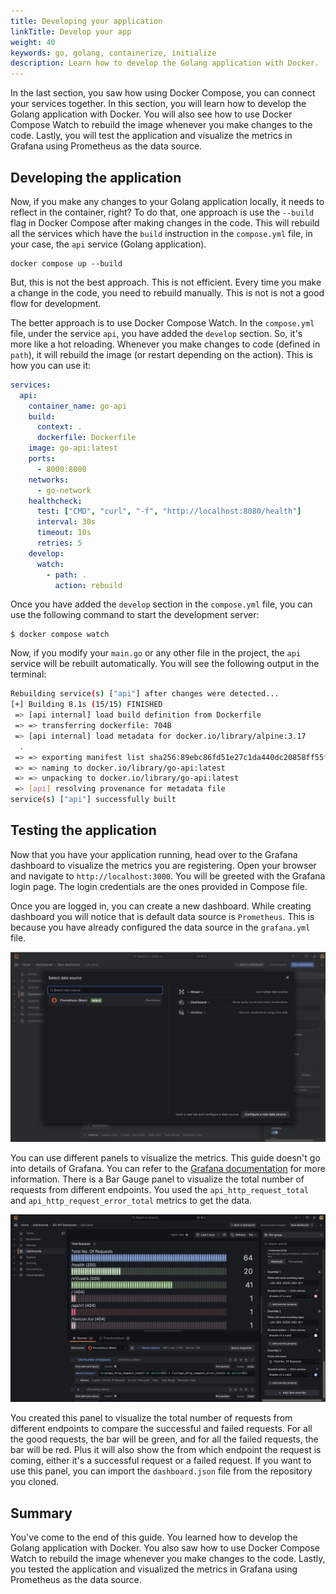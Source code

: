 ```yaml
---
title: Developing your application
linkTitle: Develop your app
weight: 40
keywords: go, golang, containerize, initialize
description: Learn how to develop the Golang application with Docker.
---
```


In the last section, you saw how using Docker Compose, you can connect your services together. In this section, you will learn how to develop the Golang application with Docker. You will also see how to use Docker Compose Watch to rebuild the image whenever you make changes to the code. Lastly, you will test the application and visualize the metrics in Grafana using Prometheus as the data source.

## Developing the application

Now, if you make any changes to your Golang application locally, it needs to reflect in the container, right? To do that, one approach is use the `--build` flag in Docker Compose after making changes in the code. This will rebuild all the services which have the `build` instruction in the `compose.yml` file, in your case, the `api` service (Golang application).

```console
docker compose up --build
```

But, this is not the best approach. This is not efficient. Every time you make a change in the code, you need to rebuild manually. This is not is not a good flow for development. 

The better approach is to use Docker Compose Watch. In the `compose.yml` file, under the service `api`, you have added the `develop` section. So, it's more like a hot reloading. Whenever you make changes to code (defined in `path`), it will rebuild the image (or restart depending on the action). This is how you can use it:

```yaml {hl_lines="17-20",linenos=true}
services:
  api:
    container_name: go-api
    build:
      context: .
      dockerfile: Dockerfile
    image: go-api:latest
    ports:
      - 8000:8000
    networks:
      - go-network
    healthcheck:
      test: ["CMD", "curl", "-f", "http://localhost:8080/health"]
      interval: 30s
      timeout: 10s
      retries: 5
    develop:
      watch:
        - path: .
          action: rebuild
```

Once you have added the `develop` section in the `compose.yml` file, you can use the following command to start the development server:

```console
$ docker compose watch
```

Now, if you modify your `main.go` or any other file in the project, the `api` service will be rebuilt automatically. You will see the following output in the terminal:

```bash
Rebuilding service(s) ["api"] after changes were detected...
[+] Building 8.1s (15/15) FINISHED                                                                                                        docker:desktop-linux
 => [api internal] load build definition from Dockerfile                                                                                                  0.0s
 => => transferring dockerfile: 704B                                                                                                                      0.0s
 => [api internal] load metadata for docker.io/library/alpine:3.17                                                                                        1.1s
  .                             
 => => exporting manifest list sha256:89ebc86fd51e27c1da440dc20858ff55fe42211a1930c2d51bbdce09f430c7f1                                                    0.0s
 => => naming to docker.io/library/go-api:latest                                                                                                          0.0s
 => => unpacking to docker.io/library/go-api:latest                                                                                                       0.0s
 => [api] resolving provenance for metadata file                                                                                                          0.0s
service(s) ["api"] successfully built
```

## Testing the application

Now that you have your application running, head over to the Grafana dashboard to visualize the metrics you are registering. Open your browser and navigate to `http://localhost:3000`. You will be greeted with the Grafana login page. The login credentials are the ones provided in Compose file. 

Once you are logged in, you can create a new dashboard. While creating dashboard you will notice that is default data source is `Prometheus`. This is because you have already configured the data source in the `grafana.yml` file.

![The optional settings screen with the options specified.](../images/grafana-dash.png)

You can use different panels to visualize the metrics. This guide doesn't go into details of Grafana. You can refer to the [Grafana documentation](https://grafana.com/docs/grafana/latest/) for more information. There is a Bar Gauge panel to visualize the total number of requests from different endpoints. You used the `api_http_request_total` and `api_http_request_error_total` metrics to get the data.

![The optional settings screen with the options specified.](../images/grafana-panel.png)

You created this panel to visualize the total number of requests from different endpoints to compare the successful and failed requests. For all the good requests, the bar will be green, and for all the failed requests, the bar will be red. Plus it will also show the from which endpoint the request is coming, either it's a successful request or a failed request. If you want to use this panel, you can import the `dashboard.json` file from the repository you cloned.

## Summary

You've come to the end of this guide. You learned how to develop the Golang application with Docker. You also saw how to use Docker Compose Watch to rebuild the image whenever you make changes to the code. Lastly, you tested the application and visualized the metrics in Grafana using Prometheus as the data source.